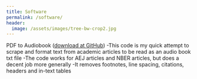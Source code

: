 ```yaml
---
title: Software
permalink: /software/
header:
  image: /assets/images/tree-bw-crop2.jpg
---
```


PDF to Audiobook ([download at GitHub](https://github.com/jbc50/article_audiobook))
-This code is my quick attempt to scrape and format text from academic articles to be read as an audio book txt file
-The code works for AEJ articles and NBER articles, but does a decent job more generally
-It removes footnotes, line spacing, citations, headers and in-text tables